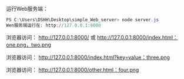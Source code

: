 运行Web服务端：

```powershell
PS C:\Users\DSHH\Desktop\simple_Web_server> node server.js
Wen服务端运行在: http://127.0.0.1:8000

```
浏览器访问： http://127.0.0.1:8000/ 或 http://127.0.0.1:8000/index.html：one.png，two.png

浏览器访问： http://127.0.0.1:8000/index.html?key=value：three.png

浏览器访问： http://127.0.0.1:8000/other.html：four.png
